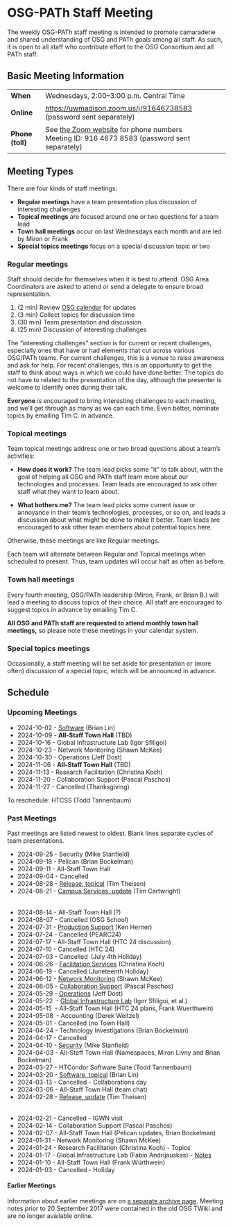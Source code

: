 # OSG-PATh Staff Meeting

The weekly OSG-PATh staff meeting is intended to promote camaraderie and
shared understanding of OSG and PATh goals among all staff.
As such, it is open to all staff who contribute effort to the OSG Consortium
and all PATh staff.

## Basic Meeting Information

<style>
  table#coordinates td { padding-top: 0.5ex; padding-bottom: 0.5ex; }
</style>
<table id="coordinates">
  <tr> <td><strong>When</strong></td> <td>Wednesdays, 2:00–3:00 p.m. Central Time</td> </tr>
  <tr>
    <td><strong>Online</strong></td>
    <td><a href="https://uwmadison.zoom.us/j/91646738583">https://uwmadison.zoom.us/j/91646738583</a> (password sent separately)</td>
  </tr>
  <tr>
    <td><strong>Phone (toll)</strong></td>
    <td>
      See <a href="https://uwmadison.zoom.us/u/abQyBkAVbS">the Zoom website</a> for phone numbers<br>
      Meeting ID: 916 4673 8583 (password sent separately)
    </td>
  </tr>
</table>

## Meeting Types

There are four kinds of staff meetings:

*  **Regular meetings** have a team presentation plus discussion of interesting challenges
*  **Topical meetings** are focused around one or two questions for a team lead
*  **Town hall meetings** occur on last Wednesdays each month and are led by Miron or Frank
*  **Special topics meetings** focus on a special discussion topic or two

### Regular meetings

Staff should decide for themselves when it is best to attend.
OSG Area Coordinators are asked to attend or send a delegate to ensure broad representation.

1.  (2 min) Review [OSG calendar](https://calendar.google.com/calendar/embed?src=7597sl1am95q5dcg4ii0hggj4g%40group.calendar.google.com) for updates
1.  (3 min) Collect topics for discussion time
1.  (30 min) Team presentation and discussion
1.  (25 min) Discussion of interesting challenges

The “interesting challenges” section is for current or recent challenges,
especially ones that have or had elements that cut across various OSG/PATh teams.
For current challenges, this is a venue to raise awareness and ask for help.
For recent challenges, this is an opportunity to get the staff to think about ways in which we could have done better.
The topics do not have to related to the presentation of the day,
although the presenter is welcome to identify ones during their talk.

**Everyone** is encouraged to bring interesting challenges to each meeting,
and we’ll get through as many as we can each time.
Even better, nominate topics by emailing Tim C. in advance.

### Topical meetings

Team topical meetings address one or two broad questions about a team’s activities:

*   **How does it work?**  The team lead picks some “it” to talk about,
    with the goal of helping all OSG and PATh staff learn more about our technologies and processes.
    Team leads are encouraged to ask other staff what they want to learn about.

*   **What bothers me?**  The team lead picks some current issue or annoyance
    in their team’s technologies, processes, or so on,
    and leads a discussion about what might be done to make it better.
    Team leads are encouraged to ask other team members about potential topics here.

Otherwise, these meetings are like Regular meetings.

Each team will alternate between Regular and Topical meetings when scheduled to present.
Thus, team updates will occur half as often as before.

### Town hall meetings

Every fourth meeting, OSG/PATh leadership (Miron, Frank, or Brian B.)
will lead a meeting to discuss topics of their choice.
All staff are encouraged to suggest topics in advance by emailing Tim C.

**All OSG and PATh staff are requested to attend monthly town hall meetings,**
so please note these meetings in your calendar system.

### Special topics meetings

Occasionally, a staff meeting will be set aside for presentation or (more often) discussion
of a special topic, which will be announced in advance.

## Schedule

### Upcoming Meetings

-   2024-10-02 - [Software](https://docs.google.com/presentation/d/1WDhzEddugXhUsjJE-tYJ0IToqE3qiPd2bM5GbT5AroM/) (Brian Lin)
-   2024-10-09 - **All-Staff Town Hall** (TBD)
-   2024-10-16 - Global Infrastructure Lab (Igor Sfiligoi)
-   2024-10-23 - Network Monitoring (Shawn McKee)
-   2024-10-30 - Operations (Jeff Dost)
-   2024-11-06 - **All-Staff Town Hall** (TBD)
-   2024-11-13 - Research Facilitation (Christina Koch)
-   2024-11-20 - Collaboration Support (Pascal Paschos)
-   2024-11-27 - Cancelled (Thanksgiving)

To reschedule: HTCSS (Todd Tannenbaum)

### Past Meetings

Past meetings are listed newest to oldest.
Blank lines separate cycles of team presentations.

-   2024-09-25 - Security (Mike Stanfield)
-   2024-09-18 - Pelican (Brian Bockelman)
-   2024-09-11 - All-Staff Town Hall
-   2024-09-04 - Cancelled
-   2024-08-28 - [Release, topical](https://docs.google.com/presentation/d/1PC5_rw6bDoSsvN7neye-mN1Mbw7cO_7dD7N3okO3uLA/) (Tim Theisen)
-   2024-08-21 - [Campus Services, update](https://drive.google.com/file/d/1OSWvP87FlC9zZ4Dpa3d4fbdLXjI0RsNQ/) (Tim Cartwright)

<div style="height: 0.5ex"></div>

-   2024-08-14 - All-Staff Town Hall (?)
-   2024-08-07 - Cancelled (OSG School)
-   2024-07-31 - [Production Support](https://drive.google.com/file/d/1iPM7bVWjfosyizqjT-GuiwyfUCI5ViNi/view) (Ken Herner)
-   2024-07-24 - Cancelled (PEARC24)
-   2024-07-17 - All-Staff Town Hall (HTC 24 discussion)
-   2024-07-10 - Cancelled (HTC 24)
-   2024-07-03 - Cancelled (July 4th Holiday)
-   2024-06-26 - [Facilitation Services](https://docs.google.com/presentation/d/19ZNuq0w84iAklai9P2iMCWjIW2so8e7cffYLAZBEa9U/) (Christina Koch)
-   2024-06-19 - Cancelled (Juneteenth Holiday)
-   2024-06-12 - [Network Monitoring](https://docs.google.com/presentation/d/1BAKjc1ErtzJwMdpzn3vSIpnFrgcKqsL0izgD7vwQKYM/) (Shawn McKee)
-   2024-06-05 - [Collaboration Support](https://docs.google.com/presentation/d/15XzU_UPODlXm5ENp7SNH1OFCL2C3zLt8ebmK9aPKlq4) (Pascal Paschos)
-   2024-05-29 - [Operations](https://docs.google.com/presentation/d/1nZIpU-tuk4IW44pGHwWOs-tkG76XorkWztG9iPVCo0U/) (Jeff Dost)
-   2024-05-22 - [Global Infrastructure Lab](https://drive.google.com/file/d/14bIVtCSdF6M3mBYrj7nY-5xH0rYQD2IR/view) (Igor Sfiligoi, et al.)
-   2024-05-15 - All-Staff Town Hall (HTC 24 plans, Frank Wuerthwein)
-   2024-05-08 - Accounting (Derek Weitzel)
-   2024-05-01 - Cancelled (no Town Hall)
-   2024-04-24 - Technology Investigations (Brian Bockelman)
-   2024-04-17 - Cancelled
-   2024-04-10 - [Security](https://drive.google.com/file/d/1Avvs-HKMpL7Z96jFJFjB3xPphRg_kBKm/) (Mike Stanfield)
-   2024-04-03 - All-Staff Town Hall (Namespaces, Miron Livny and Brian Bockelman)
-   2024-03-27 - HTCondor Software Suite (Todd Tannenbaum)
-   2024-03-20 - [Software, topical](https://docs.google.com/presentation/d/1VQVr7UFbZeu-7UozdCtoGiPruf1Q2gAAJdlzaqDu0Ro/) (Brian Lin)
-   2024-03-13 - Cancelled - Collaborations day
-   2024-03-06 - All-Staff Town Hall (team chat)
-   2024-02-28 - [Release, update](https://docs.google.com/presentation/d/1nzGCV5-AXRXl1XayVDJL7lQIWTnhy6AH5hF5szrceAs/) (Tim Theisen)

<div style="height: 0.5ex"></div>

-   2024-02-21 - Cancelled - IGWN visit   
-   2024-02-14 - Collaboration Support (Pascal Paschos)
-   2024-02-07 - All-Staff Town Hall (Pelican updates, Brian Bockelman)
-   2024-01-31 - Network Monitoring (Shawn McKee)
-   2024-01-24 - Research Facilitation (Christina Koch) - Topics
-   2024-01-17 - Global Infrastructure Lab (Fabio Andrijauskas) - [Notes](https://docs.google.com/document/d/1g7RIbnsF6M9r3cQ7HpU6wPY61879gdJzQ4CVD4-HNGg/)
-   2024-01-10 - All-Staff Town Hall (Frank Würthwein)
-   2024-01-03 - Cancelled - Holiday

#### Earlier Meetings

Information about earlier meetings are on [a separate archive page](ac-meeting-archive.md).  Meeting
notes prior to 20 September 2017 were contained in the old OSG TWiki and are no longer available online.
